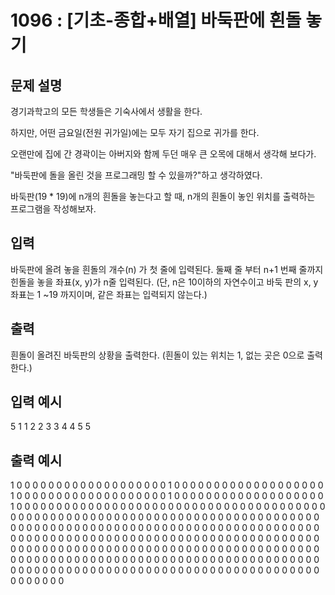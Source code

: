 # 1096 : [기초-종합+배열] 바둑판에 흰돌 놓기
  
## 문제 설명    
경기과학고의 모든 학생들은 기숙사에서 생활을 한다.

하지만, 어떤 금요일(전원 귀가일)에는 모두 자기 집으로 귀가를 한다.

오랜만에 집에 간 경곽이는 아버지와 함께 두던 매우 큰 오목에 대해서 생각해 보다가.

"바둑판에 돌을 올린 것을 프로그래밍 할 수 있을까?"하고 생각하였다.


바둑판(19 * 19)에 n개의 흰돌을 놓는다고 할 때, n개의 흰돌이 놓인 위치를 출력하는 프로그램을 작성해보자.

## 입력
바둑판에 올려 놓을 흰돌의 개수(n) 가 첫 줄에 입력된다.
둘째 줄 부터 n+1 번째 줄까지 힌돌을 놓을 좌표(x, y)가 n줄 입력된다.
(단, n은 10이하의 자연수이고 바둑 판의 x, y 좌표는 1 ~19 까지이며, 같은 좌표는 입력되지 않는다.)

## 출력
흰돌이 올려진 바둑판의 상황을 출력한다.
(흰돌이 있는 위치는 1, 없는 곳은 0으로 출력한다.)

## 입력 예시   
5
1 1
2 2
3 3
4 4
5 5

## 출력 예시
1 0 0 0 0 0 0 0 0 0 0 0 0 0 0 0 0 0 0 
0 1 0 0 0 0 0 0 0 0 0 0 0 0 0 0 0 0 0 
0 0 1 0 0 0 0 0 0 0 0 0 0 0 0 0 0 0 0 
0 0 0 1 0 0 0 0 0 0 0 0 0 0 0 0 0 0 0 
0 0 0 0 1 0 0 0 0 0 0 0 0 0 0 0 0 0 0 
0 0 0 0 0 0 0 0 0 0 0 0 0 0 0 0 0 0 0 
0 0 0 0 0 0 0 0 0 0 0 0 0 0 0 0 0 0 0 
0 0 0 0 0 0 0 0 0 0 0 0 0 0 0 0 0 0 0 
0 0 0 0 0 0 0 0 0 0 0 0 0 0 0 0 0 0 0 
0 0 0 0 0 0 0 0 0 0 0 0 0 0 0 0 0 0 0 
0 0 0 0 0 0 0 0 0 0 0 0 0 0 0 0 0 0 0 
0 0 0 0 0 0 0 0 0 0 0 0 0 0 0 0 0 0 0 
0 0 0 0 0 0 0 0 0 0 0 0 0 0 0 0 0 0 0 
0 0 0 0 0 0 0 0 0 0 0 0 0 0 0 0 0 0 0 
0 0 0 0 0 0 0 0 0 0 0 0 0 0 0 0 0 0 0 
0 0 0 0 0 0 0 0 0 0 0 0 0 0 0 0 0 0 0 
0 0 0 0 0 0 0 0 0 0 0 0 0 0 0 0 0 0 0 
0 0 0 0 0 0 0 0 0 0 0 0 0 0 0 0 0 0 0 
0 0 0 0 0 0 0 0 0 0 0 0 0 0 0 0 0 0 0 